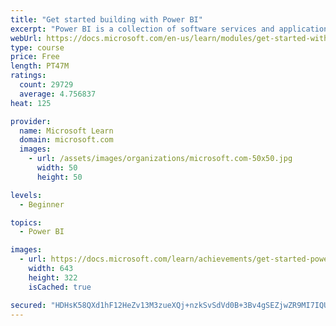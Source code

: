 ```yaml
---
title: "Get started building with Power BI"
excerpt: "Power BI is a collection of software services and applications that let you connect to all sorts of data sources and create compelling visuals and reports. You can benefit from receiving those reports, or you can share them with others inside or outside your organization. Learn the basics of Power BI, how its services and applications work together, and how they can be used to create or experience compelling visuals and analytics based on your data."
webUrl: https://docs.microsoft.com/en-us/learn/modules/get-started-with-power-bi/
type: course
price: Free
length: PT47M
ratings:
  count: 29729
  average: 4.756837
heat: 125

provider:
  name: Microsoft Learn
  domain: microsoft.com
  images:
    - url: /assets/images/organizations/microsoft.com-50x50.jpg
      width: 50
      height: 50

levels:
  - Beginner

topics:
  - Power BI

images:
  - url: https://docs.microsoft.com/learn/achievements/get-started-power-bi-social.png
    width: 643
    height: 322
    isCached: true

secured: "HDHsK58QXd1hF12HeZv13M3zueXQj+nzkSvSdVd0B+3Bv4gSEZjwZR9MI7IQU7cgane0Av7IS2N3+jE1Zk74TggijwI2ZB6rK0PfGXhJJiOfeQKv8MS+bZtnrTB24GpIwp7DoUxQ/XxVp+wEzVRffMRzR74jyRvRHwbZNtbgILUBlKvRMMBqlk1v74QlKcQO4Jte76M1XrpWJ0HVwhkFpLsOKDK5Un0+d+xKAjcLC1OC8o6j12dZ18Op4HttNrpwzhHOsBj5V9PGqYHxzPhUSvnmdLikdGL7laj9/htVnfkAFf0gvHJiUFuEdqkPFjJY2PLi7VWuf+lRqTdQFJT7oLHt7TPX2wnFMZmsoW9d+3CSYrV19Bi8CXoImpoYhcM1l/8S4acGQpTUfuYhgInEyIor9esDaNredzEWqBd7TtuU13+BYCHvX8IVJwVRkC4n;uGSW80oVGUAZddMhDiqjKA=="
---
```


